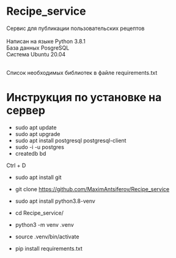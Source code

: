 # Recipe_service
Сервис для публикации пользовательских рецептов<br>
<br>
Написан на языке Python 3.8.1<br>
База данных PosgreSQL<br>
Система Ubuntu 20.04<br>
<br>

Список необходимых библиотек в файле requirements.txt

# Инструкция по установке на сервер
- sudo apt update
- sudo apt upgrade
- sudo apt install postgresql postgresql-client
- sudo -i -u postgres
- createdb bd

Ctrl + D

- sudo apt install git
- git clone https://github.com/MaximAntsiferov/Recipe_service

- sudo apt install python3.8-venv
- cd Recipe_service/
- python3 -m venv .venv
- source .venv/bin/activate
- pip install requirements.txt
